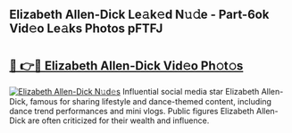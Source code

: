 ## Elizabeth Allen-Dick Le𝚊k𝚎d N𝚞𝚍e - Part-6ok Vid𝚎o Le𝚊ks Photos pFTFJ

# <h2><a href="http://fbbgyba.evod.top/?m=Elizabeth+Allen-Dick">🔗 👉🔴 Elizabeth Allen-Dick Vid𝚎o Ph𝚘t𝚘s</a></h2>

[![Elizabeth Allen-Dick N𝚞d𝚎s](https://i.imgur.com/8V9OHl7.gif)](http://fbbgyba.evod.top/?m=Elizabeth+Allen-Dick)
Influential social media star Elizabeth Allen-Dick, famous for sharing lifestyle and dance-themed content, including dance trend performances and mini vlogs. Public figures Elizabeth Allen-Dick are often criticized for their wealth and influence. 
